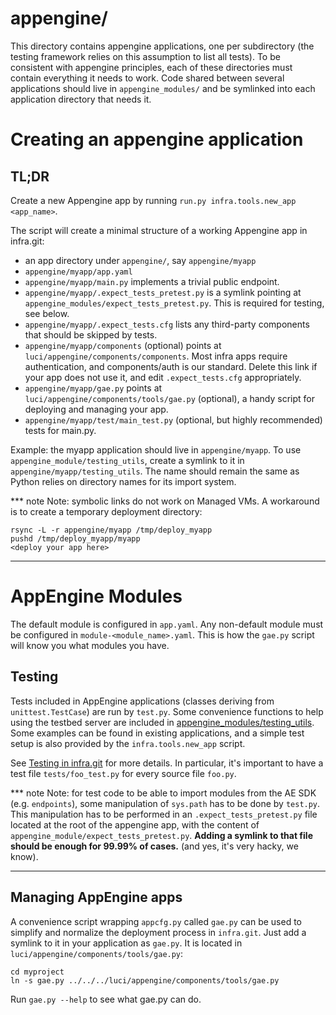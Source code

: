 # appengine/

This directory contains appengine applications, one per subdirectory (the
testing framework relies on this assumption to list all tests). To be consistent
with appengine principles, each of these directories must contain everything it
needs to work. Code shared between several applications should live in
`appengine_modules/` and be symlinked into each application directory that needs
it.

# Creating an appengine application

## TL;DR

Create a new Appengine app by running `run.py infra.tools.new_app <app_name>`.

The script will create a minimal structure of a working Appengine app in
infra.git:

*  an app directory under `appengine/`, say `appengine/myapp`
*  `appengine/myapp/app.yaml`
*  `appengine/myapp/main.py` implements a trivial public endpoint.
*  `appengine/myapp/.expect_tests_pretest.py` is a symlink pointing at
   `appengine_modules/expect_tests_pretest.py`. This is required for
   testing, see below.
*  `appengine/myapp/.expect_tests.cfg` lists any third-party components
   that should be skipped by tests.
*  `appengine/myapp/components` (optional) points at
   `luci/appengine/components/components`. Most infra apps require
   authentication, and components/auth is our standard. Delete this
   link if your app does not use it, and edit `.expect_tests.cfg`
   appropriately.
*  `appengine/myapp/gae.py` points at
   `luci/appengine/components/tools/gae.py` (optional), a handy script
   for deploying and managing your app.
*  `appengine/myapp/test/main_test.py` (optional, but highly
   recommended) tests for main.py.


Example: the myapp application should live in `appengine/myapp`. To use
`appengine_module/testing_utils`, create a symlink to it in
`appengine/myapp/testing_utils`. The name should remain the same as
Python relies on directory names for its import system.

*** note
Note: symbolic links do not work on Managed VMs.
A workaround is to create a temporary deployment directory:

    rsync -L -r appengine/myapp /tmp/deploy_myapp
    pushd /tmp/deploy_myapp/myapp
    <deploy your app here>
***

# AppEngine Modules

The default module is configured in `app.yaml`. Any non-default module must be
configured in `module-<module_name>.yaml`.  This is how the `gae.py` script
will know you what modules you have.

## Testing

Tests included in AppEngine applications (classes deriving from
`unittest.TestCase`) are run by `test.py`. Some convenience functions to
help using the testbed server are included in
[appengine\_modules/testing\_utils](../appengine_modules/testing_utils).
Some examples can be found in
existing applications, and a simple test setup is also provided by the
`infra.tools.new_app` script.

See [Testing in infra.git](/docs/testing.md) for more details. In particular,
it's important to have a test file `tests/foo_test.py` for every source file
`foo.py`.

*** note
Note: for test code to be able to import modules from the AE SDK
(e.g. `endpoints`), some manipulation of `sys.path` has to be done by
`test.py`. This manipulation has to be performed in an
`.expect_tests_pretest.py` file located at the root of the appengine
app, with the content of `appengine_module/expect_tests_pretest.py`.
**Adding a symlink to that file should be enough for 99.99% of cases.**
(and yes, it's very hacky, we know).
***

## Managing AppEngine apps

A convenience script wrapping `appcfg.py` called `gae.py` can be used to
simplify and normalize the deployment process in `infra.git`. Just add a
symlink to it in your application as `gae.py`. It is located in
`luci/appengine/components/tools/gae.py`:

    cd myproject
    ln -s gae.py ../../../luci/appengine/components/tools/gae.py

Run `gae.py --help` to see what gae.py can do.
